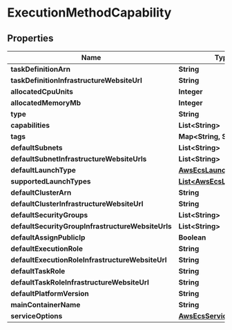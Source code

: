 

# ExecutionMethodCapability


## Properties

Name | Type | Description | Notes
------------ | ------------- | ------------- | -------------
**taskDefinitionArn** | **String** |  |  [optional]
**taskDefinitionInfrastructureWebsiteUrl** | **String** |  |  [readonly]
**allocatedCpuUnits** | **Integer** |  |  [optional]
**allocatedMemoryMb** | **Integer** |  |  [optional]
**type** | **String** |  |  [readonly]
**capabilities** | **List&lt;String&gt;** |  |  [readonly]
**tags** | **Map&lt;String, String&gt;** |  | 
**defaultSubnets** | **List&lt;String&gt;** |  |  [optional]
**defaultSubnetInfrastructureWebsiteUrls** | **List&lt;String&gt;** |  |  [readonly]
**defaultLaunchType** | [**AwsEcsLaunchType**](AwsEcsLaunchType.md) |  |  [optional]
**supportedLaunchTypes** | [**List&lt;AwsEcsLaunchType&gt;**](AwsEcsLaunchType.md) |  |  [optional]
**defaultClusterArn** | **String** |  |  [optional]
**defaultClusterInfrastructureWebsiteUrl** | **String** |  |  [readonly]
**defaultSecurityGroups** | **List&lt;String&gt;** |  |  [optional]
**defaultSecurityGroupInfrastructureWebsiteUrls** | **List&lt;String&gt;** |  |  [readonly]
**defaultAssignPublicIp** | **Boolean** |  |  [optional]
**defaultExecutionRole** | **String** |  |  [optional]
**defaultExecutionRoleInfrastructureWebsiteUrl** | **String** |  |  [readonly]
**defaultTaskRole** | **String** |  |  [optional]
**defaultTaskRoleInfrastructureWebsiteUrl** | **String** |  |  [readonly]
**defaultPlatformVersion** | **String** |  |  [optional]
**mainContainerName** | **String** |  |  [optional]
**serviceOptions** | [**AwsEcsServiceOptions**](AwsEcsServiceOptions.md) |  |  [optional]



